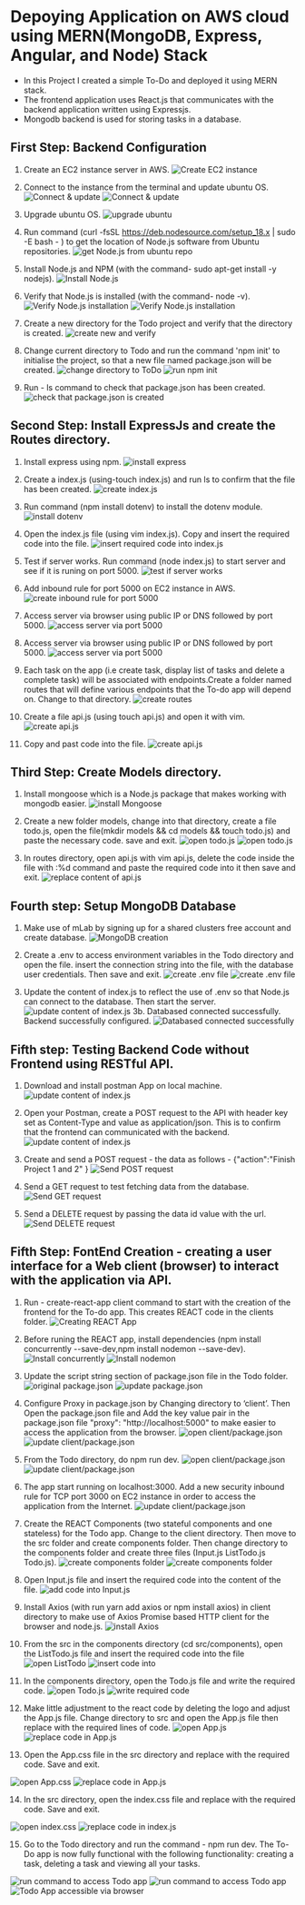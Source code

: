 # Depoying Application on AWS cloud using MERN(MongoDB, Express, Angular, and Node) Stack 
- In this Project I created a simple To-Do and deployed it using MERN stack. 
- The frontend application uses React.js that communicates with the backend application written using Expressjs. 
- Mongodb backend is used for storing tasks in a database.

## First Step: Backend Configuration
1. Create an EC2 instance server in AWS.
![Create EC2 instance](./images/create-EC2-instance.jpg)

2. Connect to the instance from the terminal and update ubuntu OS.
![Connect & update](./images/connect-2-ubuntu.jpg)
![Connect & update](./images/update-2-ubuntu.jpg)

3. Upgrade ubuntu OS.
![upgrade ubuntu](./images/upgrade-ubuntu.jpg)

4. Run command (curl -fsSL https://deb.nodesource.com/setup_18.x | sudo -E bash -
) to get the location of Node.js software from Ubuntu repositories.
![get Node.js from ubuntu repo](./images/run-command-2-get-node.js.jpg)

5. Install Node.js and NPM (with the command- sudo apt-get install -y nodejs).
![Install Node.js](./images/install-node.js.jpg)

6. Verify that Node.js is installed (with the command- node -v).
![Verify Node.js installation](./images/verify-node-installed.jpg)
![Verify Node.js installation](./images/verify-node-installed2.jpg)

7. Create a new directory for the Todo project and verify that the directory is created.
![create new  and verify](./images/create-directory-and-verify.jpg)

8. Change current directory to Todo and run the command 'npm init' to initialise the project, so that a new file named package.json will be created.
![change directory to ToDo](./images/cd-Todo-npm-init.jpg)
![run npm init](./images/cd-Todo-npm-init2.jpg)

9. Run - ls command to check that package.json has been created.
![check that package.json is created](./images/verify-creation-of-package.json.jpg)

## Second Step: Install ExpressJs and create the Routes directory.
1. Install express using npm.
![install express](./images/install-express.jpg)

2. Create a index.js (using-touch index.js) and run ls to confirm that the file has been created.
![create index.js](./images/create-index.js.jpg)

3. Run command (npm install dotenv) to install the dotenv module.
![install dotenv](./images/install-dotenv.jpg)

4. Open the index.js file (using vim index.js). Copy and insert the required code into the file.
![insert required code into index.js](./images/paste-code-into-index.js.jpg)

5. Test if server works. Run command (node index.js) to start server and see if it is runing on port 5000.
![test if server works](./images/index.js-server-runing.jpg)

6. Add inbound rule for port 5000 on EC2 instance in AWS.
![create inbound rule for port 5000](./images/edit-inbound-rule-for-5000.jpg)

7. Access server via browser using public IP or DNS followed by port 5000.
![access server via port 5000](./images/access-server-with-5000.jpg)

8. Access server via browser using public IP or DNS followed by port 5000.
![access server via port 5000](./images/access-server-with-5000.jpg)

9. Each task on the app (i.e create task, display list of tasks and delete a complete task) will be associated with endpoints.Create a folder named routes that will define various endpoints that the To-do app will depend on. Change to that directory.
![create routes](./images/create-routes.jpg)

10. Create a file api.js (using touch api.js) and open it with vim.
![create api.js](./images/api.js.jpg)

11. Copy and past code into the file.
![create api.js](./images/api.js2.jpg)

## Third Step: Create Models directory.

1. Install mongoose which is a Node.js package that makes working with mongodb easier.
![install Mongoose](./images/install-mongoose.jpg)

2. Create a new folder models, change into that directory, create a file todo.js, open the file(mkdir models && cd models && touch todo.js) and paste the necessary code. save and exit.
![open todo.js](./images/open-todo.js.jpg)
![open todo.js](./images/open-todo.js2.jpg)

3. In routes directory, open api.js with vim api.js, delete the code inside the file with :%d command and paste the required code into it then save and exit.
![replace content of api.js](./images/api.js2-updated.jpg)

## Fourth step: Setup MongoDB Database
1. Make use of mLab by signing up for a shared clusters free account and create database.
![MongoDB creation](./images/shared-cluster-mdb.jpg)

2. Create a .env to access environment variables in the Todo directory and open the file. insert the connection string into the file, with the database user credentials. Then save and exit.
![create .env file](./images/string-env0.jpg)
![create .env file](./images/string-env.jpg)

3. Update the content of index.js to reflect the use of .env so that Node.js can connect to the database. Then start the server.
![update content of index.js](./images/update-index.jsl.jpg)
3b. Databased connected successfully. Backend successfully configured.
![Databased connected successfully](./images/update-index.js2.jpg)

## Fifth step: Testing Backend Code without Frontend using RESTful API.
1. Download and install postman App on local machine.
![update content of index.js](./images/download-postman.jpg)

2. Open your Postman, create a POST request to the API with header key set as Content-Type and value as application/json. This is to confirm that the frontend can communicated with the backend.
![update content of index.js](./images/create-post-request.jpg)

3. Create and send a POST request - the data as follows - {"action":"Finish Project 1 and 2" }
![Send POST request](./images/send-post-request.jpg)

4. Send a GET request to test fetching data from the database.
![Send GET request](./images/get-request.jpg)

5. Send a DELETE request by passing the data id value with the url.
![Send DELETE request](./images/send-delete-request.jpg)

## Fifth Step: FontEnd Creation - creating a user interface for a Web client (browser) to interact with the application via API. 
1. Run - create-react-app client command  to start with the creation of the frontend for the To-do app. This creates REACT code in the clients folder.
![Creating REACT App](./images/creatn-react-app.jpg)

2. Before runing the REACT app, install dependencies (npm install concurrently --save-dev,npm install nodemon --save-dev).
![Install concurrently](./images/install-concurrently.jpg)
![Install nodemon](./images/install-nodemon.jpg)

3. Update the script string section of package.json file in the Todo folder.
![original package.json](./images/package.json.jpg)
![update package.json](./images/package.json2.jpg)

4. Configure Proxy in package.json by Changing directory to ‘client’. Then Open the package.json file and Add the key value pair in the package.json file "proxy": "http://localhost:5000" to make easier to access the application from the browser.
![open client/package.json](./images/open-packagefile-in-client-folder.jpg)
![update client/package.json](./images/add-url-in-package.json-client.jpg)

5. From the Todo directory, do npm run dev.
![open client/package.json](./images/run-dev-react-app1.jpg)
![update client/package.json](./images/run-dev-react-app2.jpg)

6. The app start running on localhost:3000. Add a new security inbound rule for TCP port 3000 on EC2 instance in order to access the application from the Internet.
![update client/package.json](./images/add-port-3000.jpg)

7. Create the REACT Components (two stateful components and one stateless) for the Todo app. Change to the client directory. Then move to the src folder and create components folder. Then change directory to the components folder and create three files (Input.js ListTodo.js Todo.js).
![create components folder](./images/create-components-folder.jpg)
![create components folder](./images/create-3-files.jpg)

8. Open Input.js file and insert the required code into the content of the file.
![add code into Input.js](./images/add-code-into-input.jpg)

9. Install Axios (with run yarn add axios or npm install axios) in client directory to make use of Axios Promise based HTTP client for the browser and node.js.
![install Axios](./images/install-axios-in-client.jpg)

10. From the src in the components directory (cd src/components),  open the ListTodo.js file and insert the required code into the file
![open ListTodo ](./images/open-list-todo.jpg)
![insert code into ](./images/open-list-todo2.jpg)

11. In the components directory, open the Todo.js file and write the required code.
![open Todo.js](./images/open-todo-components.jpg)
![write required code](./images/insert-todo-components.jpg)

12. Make little adjustment to the react code by deleting the logo and adjust the App.js file. Change directory to src and open the App.js file then replace with the required lines of code.
![open App.js](./images/open-app.js.jpg)
![replace code in App.js](./images/open-app.js2.jpg)

13. Open the App.css file in the src directory and replace with the required code. Save and exit.

![open App.css](./images/open-app.css.jpg)
![replace code in App.js](./images/open-app.css2.jpg)

14. In the src directory,  open the index.css file  and replace with the required code. Save and exit.

![open index.css](./images/open-index.css.jpg)
![replace code in index.js](./images/replace-index.css2.jpg)

15. Go to the Todo directory and run the command - npm run dev. The To-Do app is now fully functional with the following functionality: creating a task, deleting a task and viewing all your tasks.

![run command to access Todo app](./images/f-npm-run-dev.jpg)
![run command to access Todo app](./images/f-npm-run-2.jpg)
![Todo App accessible via browser](./images/todo-app-accessible-url.jpg)